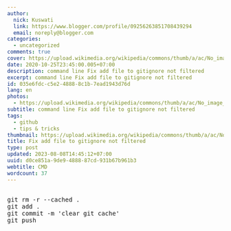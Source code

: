 ```yaml
---
author:
  nick: Kuswati
  link: https://www.blogger.com/profile/09256263851708439294
  email: noreply@blogger.com
categories:
  - uncategorized
comments: true
cover: https://upload.wikimedia.org/wikipedia/commons/thumb/a/ac/No_image_available.svg/2048px-No_image_available.svg.png
date: 2020-10-25T23:45:00.005+07:00
description: command line Fix add file to gitignore not filtered
excerpt: command line Fix add file to gitignore not filtered
id: 035e6fdc-c5e2-4888-8c1b-7ead1943d76d
lang: en
photos:
  - https://upload.wikimedia.org/wikipedia/commons/thumb/a/ac/No_image_available.svg/2048px-No_image_available.svg.png
subtitle: command line Fix add file to gitignore not filtered
tags:
  - github
  - tips & tricks
thumbnail: https://upload.wikimedia.org/wikipedia/commons/thumb/a/ac/No_image_available.svg/2048px-No_image_available.svg.png
title: Fix add file to gitignore not filtered
type: post
updated: 2023-08-08T14:45:12+07:00
uuid: d0ce851a-9de9-4888-87cd-931b67b961b3
webtitle: CMD
wordcount: 37
---
```


<pre><br>git rm -r --cached .<br>git add .<br>git commit -m 'clear git cache'<br>git push<br></pre>